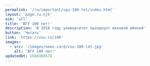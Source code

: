 ```yaml
---
permalink: '/ru/important/vgu-100-let/index.html'
layout: 'page.ru.njk'
aim: 'all'
title: 'ВГУ 100 лет!'
description: 'В 2018 году университет празднует вековой юбилей'
button: 'Читать'
link: 'https://vsu.ru/100'
images:
  - src: '/images/news-card/vsu-100-let.jpg'
    alt: 'ВГУ 100 лет!'
updatedAt: 1568360578
---
```

